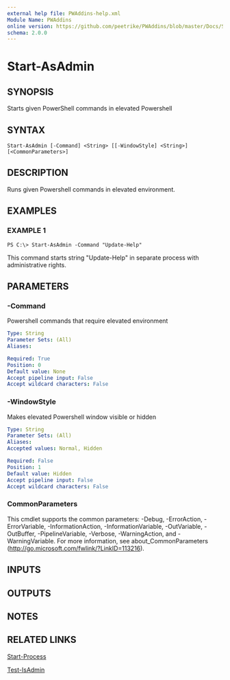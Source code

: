 ```yaml
---
external help file: PWAddins-help.xml
Module Name: PWAddins
online version: https://github.com/peetrike/PWAddins/blob/master/Docs/Start-AsAdmin.md
schema: 2.0.0
---
```


# Start-AsAdmin

## SYNOPSIS
Starts given PowerShell commands in elevated Powershell

## SYNTAX

```
Start-AsAdmin [-Command] <String> [[-WindowStyle] <String>] [<CommonParameters>]
```

## DESCRIPTION
Runs given Powershell commands in elevated environment.

## EXAMPLES

### EXAMPLE 1
```
PS C:\> Start-AsAdmin -Command "Update-Help"
```

This command starts string "Update-Help" in separate process with administrative rights.

## PARAMETERS

### -Command
Powershell commands that require elevated environment

```yaml
Type: String
Parameter Sets: (All)
Aliases:

Required: True
Position: 0
Default value: None
Accept pipeline input: False
Accept wildcard characters: False
```

### -WindowStyle
Makes elevated Powershell window visible or hidden

```yaml
Type: String
Parameter Sets: (All)
Aliases:
Accepted values: Normal, Hidden

Required: False
Position: 1
Default value: Hidden
Accept pipeline input: False
Accept wildcard characters: False
```

### CommonParameters
This cmdlet supports the common parameters: -Debug, -ErrorAction, -ErrorVariable, -InformationAction, -InformationVariable, -OutVariable, -OutBuffer, -PipelineVariable, -Verbose, -WarningAction, and -WarningVariable. For more information, see about_CommonParameters (http://go.microsoft.com/fwlink/?LinkID=113216).

## INPUTS

## OUTPUTS

## NOTES

## RELATED LINKS

[Start-Process](https://docs.microsoft.com/en-us/powershell/module/microsoft.powershell.management/start-process)

[Test-IsAdmin](Test-IsAdmin.md)
